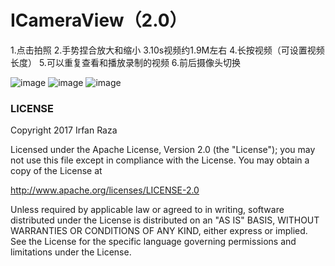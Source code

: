 # ICameraView（2.0）

1.点击拍照
2.手势捏合放大和缩小
3.10s视频约1.9M左右
4.长按视频（可设置视频长度）
5.可以重复查看和播放录制的视频
6.前后摄像头切换

![image](https://github.com/CJT2325/CameraView/blob/master/assets/screenshot_0.jpg)
![image](https://github.com/CJT2325/CameraView/blob/master/assets/screenshot_1.jpg)
![image](https://github.com/CJT2325/CameraView/blob/master/assets/screenshot_2.jpg)


### LICENSE
Copyright 2017 Irfan Raza

Licensed under the Apache License, Version 2.0 (the "License"); you may not use this file except in compliance with the License. You may obtain a copy of the License at

   http://www.apache.org/licenses/LICENSE-2.0
   
Unless required by applicable law or agreed to in writing, software distributed under the License is distributed on an "AS IS" BASIS, WITHOUT WARRANTIES OR CONDITIONS OF ANY KIND, either express or implied. See the License for the specific language governing permissions and limitations under the License.
